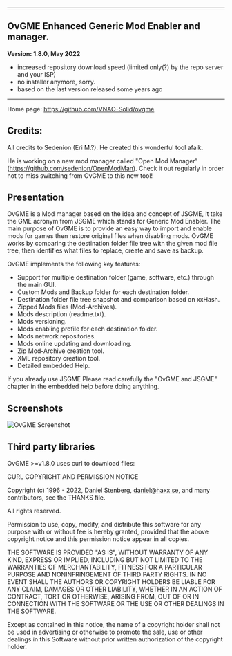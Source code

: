 ----------------------------------------------------------------------------------------
OvGME
Enhanced Generic Mod Enabler and manager.
----------------------------------------------------------------------------------------
**Version: 1.8.0, May 2022**
- increased repository download speed (limited only(?) by the repo server and your ISP)
- no installer anymore, sorry.
- based on the last version released some years ago

----------------------------------------------------------------------------------------

Home page: https://github.com/VNAO-Solid/ovgme

Credits:
----------------------------------------------------------------------------------------
All credits to Sedenion (Eri M.?). He created this wonderful tool afaik.

He is working on a new mod manager called "Open Mod Manager" (https://github.com/sedenion/OpenModMan).
Check it out regularly in order not to miss switching from OvGME to this new tool!

Presentation
----------------------------------------------------------------------------------------
OvGME is a Mod manager based on the idea and concept of JSGME, it take the GME acronym
from JSGME which stands for Generic Mod Enabler. The main purpose of OvGME is to provide an
easy way to import and enable mods for games then restore original files when disabling mods.
OvGME works by comparing the destination folder file tree with the given mod file tree,
then identifies what files to replace, create and save as backup.

OvGME implements the following key features:

- Support for multiple destination folder (game, software, etc.) through the main GUI.
- Custom Mods and Backup folder for each destination folder.
- Destination folder file tree snapshot and comparison based on xxHash.
- Zipped Mods files (Mod-Archives).
- Mods description (readme.txt).
- Mods versioning.
- Mods enabling profile for each destination folder.
- Mods network repositories.
- Mods online updating and downloading.
- Zip Mod-Archive creation tool.
- XML repository creation tool.
- Detailed embedded Help.


If you already use JSGME
Please read carefully the "OvGME and JSGME" chapter in the embedded help before doing
anything.

Screenshots
----------------------------------------------------------------------------------------
![OvGME Screenshot](snaps/screenshot.png)

Third party libraries
----------------------------------------------------------------------------------------


OvGME >=v1.8.0 uses curl to download files:

CURL COPYRIGHT AND PERMISSION NOTICE

Copyright (c) 1996 - 2022, Daniel Stenberg, daniel@haxx.se, and many contributors, see
the THANKS file.

All rights reserved.

Permission to use, copy, modify, and distribute this software for any purpose with or
without fee is hereby granted, provided that the above copyright notice and this permission
notice appear in all copies.

THE SOFTWARE IS PROVIDED "AS IS", WITHOUT WARRANTY OF ANY KIND, EXPRESS OR IMPLIED, INCLUDING
BUT NOT LIMITED TO THE WARRANTIES OF MERCHANTABILITY, FITNESS FOR A PARTICULAR PURPOSE AND
NONINFRINGEMENT OF THIRD PARTY RIGHTS. IN NO EVENT SHALL THE AUTHORS OR COPYRIGHT HOLDERS BE
LIABLE FOR ANY CLAIM, DAMAGES OR OTHER LIABILITY, WHETHER IN AN ACTION OF CONTRACT, TORT OR
OTHERWISE, ARISING FROM, OUT OF OR IN CONNECTION WITH THE SOFTWARE OR THE USE OR OTHER DEALINGS
IN THE SOFTWARE.

Except as contained in this notice, the name of a copyright holder shall not be used in
advertising or otherwise to promote the sale, use or other dealings in this Software
without prior written authorization of the copyright holder.

